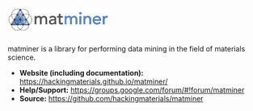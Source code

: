 # <img alt="matminer" src="docs_rst/_static/matminer_logo_small.png" width="200">

matminer is a library for performing data mining in the field of materials science.

- **Website (including documentation):** https://hackingmaterials.github.io/matminer/
- **Help/Support:** https://groups.google.com/forum/#!forum/matminer
- **Source:** https://github.com/hackingmaterials/matminer

